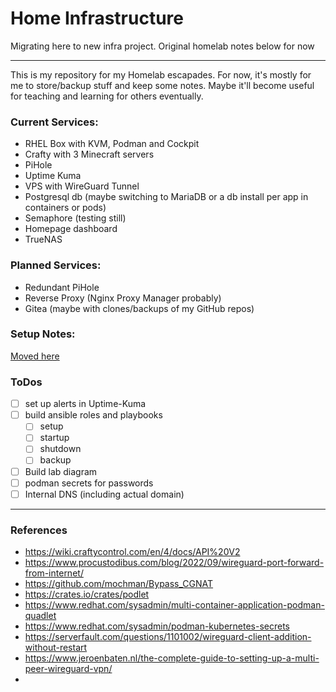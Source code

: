 # Home Infrastructure

Migrating here to new infra project.  Original homelab notes below for now

---

This is my repository for my Homelab escapades.  For now, it's mostly for me to store/backup stuff and keep some notes.  Maybe it'll become useful for teaching and learning for others eventually.

### Current Services:
- RHEL Box with KVM, Podman and Cockpit
- Crafty with 3 Minecraft servers
- PiHole
- Uptime Kuma
- VPS with WireGuard Tunnel
- Postgresql db (maybe switching to MariaDB or a db install per app in containers or pods)
- Semaphore (testing still)
- Homepage dashboard
- TrueNAS

### Planned Services:
- Redundant PiHole
- Reverse Proxy (Nginx Proxy Manager probably)
- Gitea (maybe with clones/backups of my GitHub repos)

### Setup Notes:
[Moved here](docs/overview.md)

### ToDos
- [ ] set up alerts in Uptime-Kuma
- [ ] build ansible roles and playbooks
  - [ ] setup
  - [ ] startup
  - [ ] shutdown
  - [ ] backup
- [ ] Build lab diagram
- [ ] podman secrets for passwords
- [ ] Internal DNS (including actual domain)

---

### References
- https://wiki.craftycontrol.com/en/4/docs/API%20V2
- https://www.procustodibus.com/blog/2022/09/wireguard-port-forward-from-internet/
- https://github.com/mochman/Bypass_CGNAT
- https://crates.io/crates/podlet
- https://www.redhat.com/sysadmin/multi-container-application-podman-quadlet
- https://www.redhat.com/sysadmin/podman-kubernetes-secrets
- https://serverfault.com/questions/1101002/wireguard-client-addition-without-restart
- https://www.jeroenbaten.nl/the-complete-guide-to-setting-up-a-multi-peer-wireguard-vpn/
- 